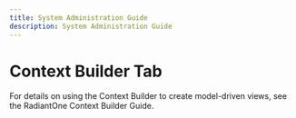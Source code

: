 ```yaml
---
title: System Administration Guide
description: System Administration Guide
---
```


# Context Builder Tab

For details on using the Context Builder to create model-driven views, see the RadiantOne Context Builder Guide.
